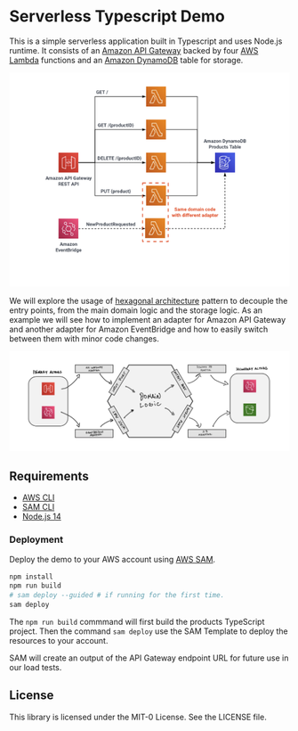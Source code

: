 # Serverless Typescript Demo

This is a simple serverless application built in Typescript and uses Node.js runtime. It consists of an [Amazon API Gateway](https://aws.amazon.com/api-gateway/) backed by four [AWS Lambda](https://aws.amazon.com/lambda/) functions and an [Amazon DynamoDB](https://aws.amazon.com/dynamodb/) table for storage.

<p align="center">
  <img src="images/diagram.png" alt="Architecture diagram"/>
</p>

We will explore the usage of [hexagonal architecture](https://www.youtube.com/watch?v=kRFg6fkVChQ) pattern to decouple the entry points, from the main domain logic and the storage logic. 
As an example we will see how to implement an adapter for Amazon API Gateway and another adapter for Amazon EventBridge and how to easily switch between them with minor code changes.

![hexagonal architecture diagram](images/hex.png)

## Requirements

- [AWS CLI](https://aws.amazon.com/cli/)
- [SAM CLI](https://docs.aws.amazon.com/serverless-application-model/latest/developerguide/serverless-sam-cli-install.html)
- [Node.js 14](https://nodejs.org/)

### Deployment

Deploy the demo to your AWS account using [AWS SAM](https://docs.aws.amazon.com/serverless-application-model/latest/developerguide/serverless-getting-started.html).

```bash
npm install
npm run build
# sam deploy --guided # if running for the first time. 
sam deploy
```

The `npm run build` commmand will first build the products TypeScript project. Then the command `sam deploy` use the SAM Template to deploy the resources to your account.

SAM will create an output of the API Gateway endpoint URL for future use in our load tests.

## License

This library is licensed under the MIT-0 License. See the LICENSE file.
